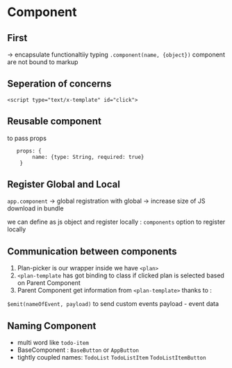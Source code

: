 # Component 
## First
-> encapsulate functionaltiiy 
typing `.component(name, {object})`
component are not bound to markup

## Seperation of concerns
```    
<script type="text/x-template" id="click">
```
## Reusable component
to pass props
```
   props: {
        name: {type: String, required: true}
    }
```
## Register Global and Local
`app.component` -> global registration 
with global -> increase size of JS download in bundle

we can define as js object and register locally : 
`components` option to register locally 

## Communication between components


1. Plan-picker is our wrapper inside we have `<plan>`
2. `<plan-template` has got binding to class if clicked plan is selected  based on Parent Component 
3. Parent Component get information from `<plan-template>`  thanks to : 

`$emit(nameOfEvent, payload)` to send custom events 
payload - event data 

## Naming Component 

- multi word like `todo-item` 
- BaseComponent : `BaseButton` or `AppButton`
- tightly coupled names: `TodoList` `TodoListItem` `TodoListItemButton`

